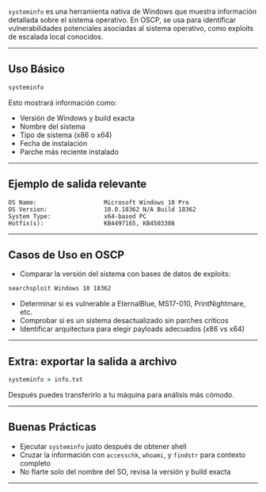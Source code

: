 `systeminfo` es una herramienta nativa de Windows que muestra información detallada sobre el sistema operativo. En OSCP, se usa para identificar vulnerabilidades potenciales asociadas al sistema operativo, como exploits de escalada local conocidos.

---

## Uso Básico

```cmd
systeminfo
```

Esto mostrará información como:
- Versión de Windows y build exacta
- Nombre del sistema
- Tipo de sistema (x86 o x64)
- Fecha de instalación
- Parche más reciente instalado

---

## Ejemplo de salida relevante

```
OS Name:                   Microsoft Windows 10 Pro
OS Version:                10.0.18362 N/A Build 18362
System Type:               x64-based PC
Hotfix(s):                 KB4497165, KB4503308
```

---

## Casos de Uso en OSCP

- Comparar la versión del sistema con bases de datos de exploits:
```bash
searchsploit Windows 10 18362
```

- Determinar si es vulnerable a EternalBlue, MS17-010, PrintNightmare, etc.
- Comprobar si es un sistema desactualizado sin parches críticos
- Identificar arquitectura para elegir payloads adecuados (x86 vs x64)

---

## Extra: exportar la salida a archivo

```cmd
systeminfo > info.txt
```

Después puedes transferirlo a tu máquina para análisis más cómodo.

---

## Buenas Prácticas

- Ejecutar `systeminfo` justo después de obtener shell
- Cruzar la información con `accesschk`, `whoami`, y `findstr` para contexto completo
- No fiarte solo del nombre del SO, revisa la versión y build exacta

---
